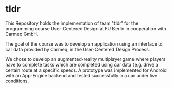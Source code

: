 tldr
====
This Repository holds the implementation of team "tldr" for the programming course User-Centered Design at FU Berlin in cooperation with Carmeq GmbH.

The goal of the course was to develop an application using an interface to car data provided by Carmeq, in the User-Centered Design Process.

We chose to develop an augmented-reality multiplayer game where players have to complete tasks which are completed using car data (e.g. drive a certain route at a specific speed). 
A prototype was implemented for Android with an App-Engine backend and tested successfully in a car under live conditions.
